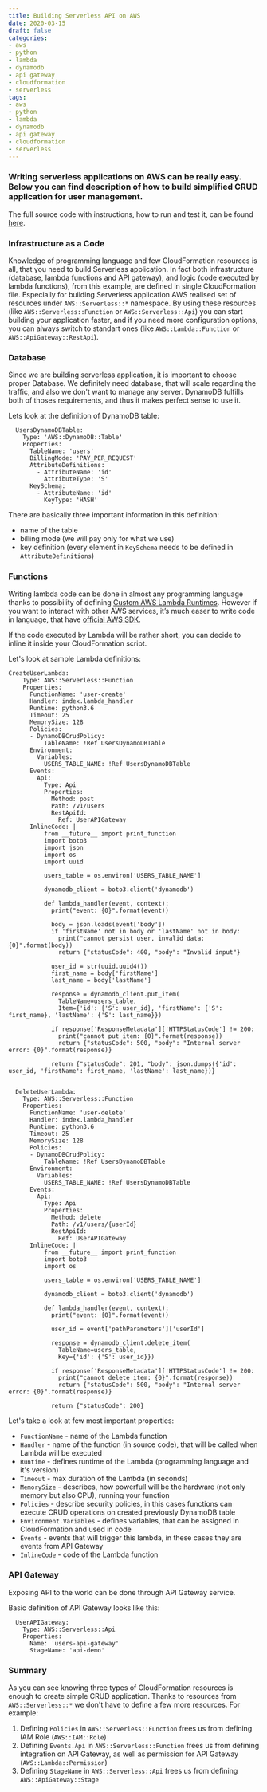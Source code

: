 ```yaml
---
title: Building Serverless API on AWS
date: 2020-03-15
draft: false
categories:
- aws
- python
- lambda
- dynamodb
- api gateway
- cloudformation
- serverless
tags:
- aws
- python
- lambda
- dynamodb
- api gateway
- cloudformation
- serverless
---
```


### Writing serverless applications on AWS can be really easy. Below you can find description of how to build simplified CRUD application for user management.

The full source code with instructions, how to run and test it, can be found [here](https://github.com/adrian83/aws-samples/tree/master/004-serverless-api-demo).

### Infrastructure as a Code

Knowledge of programming language and few CloudFormation resources is all, that you need to build Serverless application. In fact both infrastructure (database, lambda functions and API gateway), and logic (code executed by lambda functions), from this example, are defined in single CloudFormation file.
Especially for building Serverless application AWS realised set of resources under `AWS::Serverless::*` namespace. By using these resources (like `AWS::Serverless::Function` or `AWS::Serverless::Api`) you can start building your application faster, and if you need more configuration options, you can always switch to standart ones (like `AWS::Lambda::Function` or `AWS::ApiGateway::RestApi`).


### Database

Since we are building serverless application, it is important to choose proper Database. We definitely need database, that will scale regarding the traffic, and also we don't want to manage any server. DynamoDB fulfills both of thoses requirements, and thus it makes perfect sense to use it.

Lets look at the definition of DynamoDB table:

```
  UsersDynamoDBTable:
    Type: 'AWS::DynamoDB::Table'
    Properties:
      TableName: 'users'
      BillingMode: 'PAY_PER_REQUEST'
      AttributeDefinitions:
        - AttributeName: 'id'
          AttributeType: 'S'
      KeySchema:
        - AttributeName: 'id'
          KeyType: 'HASH'
```

There are basically three important information in this definition: 

- name of the table 
- billing mode (we will pay only for what we use)
- key definition (every element in `KeySchema` needs to be defined in `AttributeDefinitions`)


### Functions

Writing lambda code can be done in almost any programming language thanks to possibility of defining [Custom AWS Lambda Runtimes](https://docs.aws.amazon.com/lambda/latest/dg/runtimes-custom.html). However if you want to interact with other AWS services, it’s much easer to write code in language, that have [official AWS SDK](https://aws.amazon.com/tools/).

If the code executed by Lambda will be rather short, you can decide to inline it inside your CloudFormation script. 

Let's look at sample Lambda definitions:

```
CreateUserLambda:
    Type: AWS::Serverless::Function
    Properties:
      FunctionName: 'user-create'
      Handler: index.lambda_handler
      Runtime: python3.6
      Timeout: 25
      MemorySize: 128
      Policies:
      - DynamoDBCrudPolicy:
          TableName: !Ref UsersDynamoDBTable
      Environment:
        Variables:
          USERS_TABLE_NAME: !Ref UsersDynamoDBTable
      Events:
        Api:
          Type: Api
          Properties:
            Method: post
            Path: /v1/users
            RestApiId: 
              Ref: UserAPIGateway
      InlineCode: |
          from __future__ import print_function
          import boto3
          import json
          import os
          import uuid

          users_table = os.environ['USERS_TABLE_NAME']

          dynamodb_client = boto3.client('dynamodb')

          def lambda_handler(event, context):
            print("event: {0}".format(event))

            body = json.loads(event['body'])
            if 'firstName' not in body or 'lastName' not in body:
              print("cannot persist user, invalid data: {0}".format(body))
              return {"statusCode": 400, "body": "Invalid input"}

            user_id = str(uuid.uuid4())
            first_name = body['firstName']
            last_name = body['lastName']

            response = dynamodb_client.put_item(
              TableName=users_table, 
              Item={'id': {'S': user_id}, 'firstName': {'S': first_name}, 'lastName': {'S': last_name}})

            if response['ResponseMetadata']['HTTPStatusCode'] != 200:
              print("cannot put item: {0}".format(response))
              return {"statusCode": 500, "body": "Internal server error: {0}".format(response)}

            return {"statusCode": 201, "body": json.dumps({'id': user_id, 'firstName': first_name, 'lastName': last_name})}


  DeleteUserLambda:
    Type: AWS::Serverless::Function
    Properties:
      FunctionName: 'user-delete'
      Handler: index.lambda_handler
      Runtime: python3.6
      Timeout: 25
      MemorySize: 128
      Policies:
      - DynamoDBCrudPolicy:
          TableName: !Ref UsersDynamoDBTable
      Environment:
        Variables:
          USERS_TABLE_NAME: !Ref UsersDynamoDBTable
      Events:
        Api:
          Type: Api
          Properties:
            Method: delete
            Path: /v1/users/{userId}
            RestApiId: 
              Ref: UserAPIGateway
      InlineCode: |
          from __future__ import print_function
          import boto3
          import os

          users_table = os.environ['USERS_TABLE_NAME']

          dynamodb_client = boto3.client('dynamodb')

          def lambda_handler(event, context):
            print("event: {0}".format(event))

            user_id = event['pathParameters']['userId']

            response = dynamodb_client.delete_item(
              TableName=users_table, 
              Key={'id': {'S': user_id}})

            if response['ResponseMetadata']['HTTPStatusCode'] != 200:
              print("cannot delete item: {0}".format(response))
              return {"statusCode": 500, "body": "Internal server error: {0}".format(response)}

            return {"statusCode": 200}
```

Let's take a look at few most important properties:

- `FunctionName` - name of the Lambda function
- `Handler` - name of the function (in source code), that will be called when Lambda will be executed
- `Runtime` - defines runtime of the Lambda (programming language and it's version)
- `Timeout` - max duration of the Lambda (in seconds)
- `MemorySize` - describes, how powerfull will be the hardware (not only memory but also CPU), running your function
- `Policies` - describe security policies, in this cases functions can execute CRUD operations on created previously DynamoDB table
- `Environment.Variables` - defines variables, that can be assigned in CloudFormation and used in code
- `Events` - events that will trigger this lambda, in these cases they are events from API Gateway 
- `InlineCode` - code of the Lambda function

### API Gateway

Exposing API to the world can be done through API Gateway service.

Basic definition of API Gateway looks like this:

```
  UserAPIGateway:
    Type: AWS::Serverless::Api
    Properties:
      Name: 'users-api-gateway'
      StageName: 'api-demo'
```

### Summary

As you can see knowing three types of CloudFormation resources is enough to create simple CRUD application. Thanks to resources from `AWS::Serverless::*` we don't have to define a few more resources. For example:
1. Defining `Policies` in `AWS::Serverless::Function` frees us from defining IAM Role (`AWS::IAM::Role`) 
2. Defining `Events.Api` in `AWS::Serverless::Function` frees us from defining integration on API Gateway, as well as permission for API Gateway (`AWS::Lambda::Permission`)
3. Defining `StageName` in `AWS::Serverless::Api` frees us from defining `AWS::ApiGateway::Stage` 

